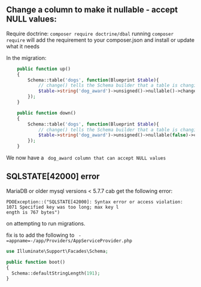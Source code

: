 
## Change a column to make it nullable - accept NULL values:
Require doctrine:
```composer require doctrine/dbal```
running ```composer require``` will add the requirement to your composer.json
and install or update what it needs

In the migration:
```php
	public function up()
	{
		Schema::table('dogs', function(Blueprint $table){
			// change() tells the Schema builder that a table is changing
			$table->string('dog_award')->unsigned()->nullable()->change();
		});
	}

	public function down()
	{
		Schema::table('dogs', function(Blueprint $table){
			// change() tells the Schema builder that a table is changing
			$table->string('dog_award')->unsigned()->nullable(false)->change();
		});
	}
```

We now have a ``` dog_award column that can accept NULL values``` 

## SQLSTATE[42000] error
MariaDB or older mysql versions < 5.7.7 cab get the following error:
```shell
PDOException::("SQLSTATE[42000]: Syntax error or access violation: 1071 Specified key was too long; max key l
ength is 767 bytes")
```

on attempting to run migrations.

fix is to add the following to ``` -=appname=-/app/Providers/AppServiceProvider.php```

```php
use Illuminate\Support\Facades\Schema;

public function boot()
{
  Schema::defaultStringLength(191);
}
```
